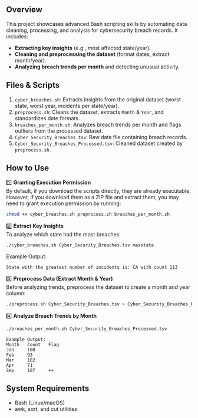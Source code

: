 ## Overview
This project showcases advanced Bash scripting skills by automating data cleaning, processing, and analysis for cybersecurity breach records. It includes:
- **Extracting key insights** (e.g., most affected state/year).
- **Cleaning and preprocessing the dataset** (format dates, extract month/year).
- **Analyzing breach trends per month** and detecting unusual activity.

## Files & Scripts
1. `cyber_breaches.sh`: Extracts insights from the original dataset (worst state, worst year, incidents per state/year).
2. `preprocess.sh`: Cleans the dataset, extracts `Month` & `Year`, and standardizes date formats.
3. `breaches_per_month.sh`: Analyzes breach trends per month and flags outliers from the processed dataset.
4. `Cyber_Security_Breaches.tsv`: Raw data file containing breach records.
5. `Cyber_Security_Breaches_Processed.tsv`: Cleaned dataset created by `preprocess.sh`.

## How to Use
1️⃣ **Granting Execution Permission**  
By default, if you download the scripts directly, they are already executable.
However, if you download them as a ZIP file and extract them, you may need to grant execution permission by running:
```bash
chmod +x cyber_breaches.sh preprocess.sh breaches_per_month.sh
```

2️⃣ **Extract Key Insights**  
To analyze which state had the most breaches:
```bash
./cyber_breaches.sh Cyber_Security_Breaches.tsv maxstate
```
Example Output:
```
State with the greatest number of incidents is: CA with count 113
```

3️⃣ **Preprocess Data (Extract Month & Year)**  
Before analyzing trends, preprocess the dataset to create a month and year column:
```bash
./preprocess.sh Cyber_Security_Breaches.tsv > Cyber_Security_Breaches_Processed.tsv
```

4️⃣ **Analyze Breach Trends by Month**  
```bash
./breaches_per_month.sh Cyber_Security_Breaches_Processed.tsv
```
```
Example Output:
Month   Count   Flag
Jan     100     
Feb     93      
Mar     102     
Apr     71      
Sep     107     ++
```

## System Requirements
- Bash (Linux/macOS)
- awk, sort, and cut utilities
